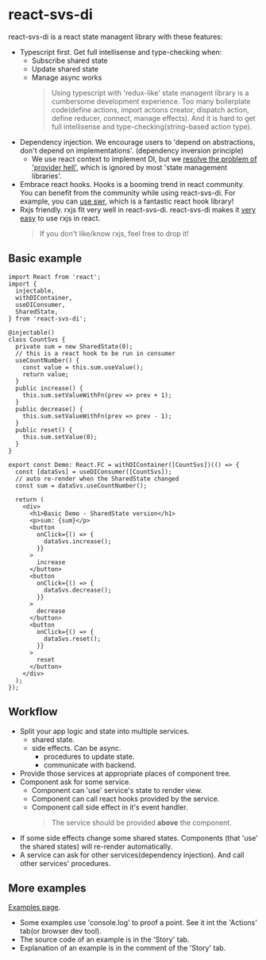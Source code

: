 # react-svs-di

react-svs-di is a react state managent library with these features:

- Typescript first. Get full intellisense and type-checking when:
  - Subscribe shared state
  - Update shared state
  - Manage async works
    > Using typescript with 'redux-like' state managent library is a cumbersome development experience. Too many boilerplate code(define actions, import actions creator, dispatch action, define reducer, connect, manage effects). And it is hard to get full intellisense and type-checking(string-based action type).
- Dependency injection. We encourage users to 'depend on abstractions, don't depend on implementations'. (dependency inversion principle)
  - We use react context to implement DI, but we [resolve the problem of 'provider hell'](https://csr632.github.io/react-svs-di/?path=/story/no-provider-hell--demo), which is ignored by most 'state management libraries'.
- Embrace react hooks. Hooks is a booming trend in react community. You can benefit from the community while using react-svs-di. For example, you can [use swr](https://csr632.github.io/react-svs-di/?path=/story/plugin-hook-consumer-hook--demo), which is a fantastic react hook library!
- Rxjs friendly. rxjs fit very well in react-svs-di. react-svs-di makes it [very](https://csr632.github.io/react-svs-di/?path=/story/basic-rxjs-version--demo) [easy](https://csr632.github.io/react-svs-di/?path=/story/life-cycle-to-rxjs--demo) to use rxjs in react.
  > If you don't like/know rxjs, feel free to drop it!

## Basic example

```tsx
import React from 'react';
import {
  injectable,
  withDIContainer,
  useDIConsumer,
  SharedState,
} from 'react-svs-di';

@injectable()
class CountSvs {
  private sum = new SharedState(0);
  // this is a react hook to be run in consumer
  useCountNumber() {
    const value = this.sum.useValue();
    return value;
  }
  public increase() {
    this.sum.setValueWithFn(prev => prev + 1);
  }
  public decrease() {
    this.sum.setValueWithFn(prev => prev - 1);
  }
  public reset() {
    this.sum.setValue(0);
  }
}

export const Demo: React.FC = withDIContainer([CountSvs])(() => {
  const [dataSvs] = useDIConsumer([CountSvs]);
  // auto re-render when the SharedState changed
  const sum = dataSvs.useCountNumber();

  return (
    <div>
      <h1>Basic Demo - SharedState version</h1>
      <p>sum: {sum}</p>
      <button
        onClick={() => {
          dataSvs.increase();
        }}
      >
        increase
      </button>
      <button
        onClick={() => {
          dataSvs.decrease();
        }}
      >
        decrease
      </button>
      <button
        onClick={() => {
          dataSvs.reset();
        }}
      >
        reset
      </button>
    </div>
  );
});
```

## Workflow

- Split your app logic and state into multiple services.
  - shared state.
  - side effects. Can be async.
    - procedures to update state.
    - communicate with backend.
- Provide those services at appropriate places of component tree.
- Component ask for some service.
  - Component can 'use' service's state to render view.
  - Component can call react hooks provided by the service.
  - Component call side effect in it's event handler.
    > The service should be provided **above** the component.
- If some side effects change some shared states. Components (that 'use' the shared states) will re-render automatically.
- A service can ask for other services(dependency injection). And call other services' procedures.

## More examples

[Examples page](https://csr632.github.io/react-svs-di).

- Some examples use 'console.log' to proof a point. See it int the 'Actions' tab(or browser dev tool).
- The source code of an example is in the 'Story' tab.
- Explanation of an example is in the comment of the 'Story' tab.
